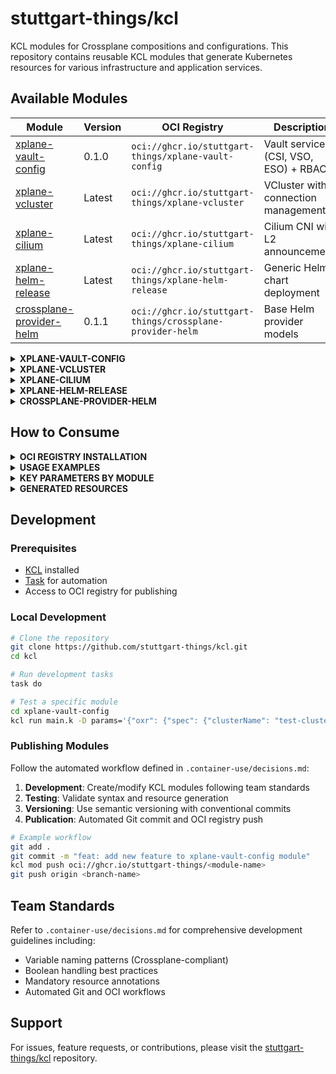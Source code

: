 # stuttgart-things/kcl

KCL modules for Crossplane compositions and configurations. This repository contains reusable KCL modules that generate Kubernetes resources for various infrastructure and application services.

## Available Modules

| Module | Version | OCI Registry | Description |
|--------|---------|--------------|-------------|
| [xplane-vault-config](#xplane-vault-config) | 0.1.0 | `oci://ghcr.io/stuttgart-things/xplane-vault-config` | Vault services (CSI, VSO, ESO) + RBAC |
| [xplane-vcluster](#xplane-vcluster) | Latest | `oci://ghcr.io/stuttgart-things/xplane-vcluster` | VCluster with connection management |
| [xplane-cilium](#xplane-cilium) | Latest | `oci://ghcr.io/stuttgart-things/xplane-cilium` | Cilium CNI with L2 announcements |
| [xplane-helm-release](#xplane-helm-release) | Latest | `oci://ghcr.io/stuttgart-things/xplane-helm-release` | Generic Helm chart deployment |
| [crossplane-provider-helm](#crossplane-provider-helm) | 0.1.1 | `oci://ghcr.io/stuttgart-things/crossplane-provider-helm` | Base Helm provider models |

<details><summary><b>XPLANE-VAULT-CONFIG</b></summary>

A comprehensive KCL module for deploying Vault-related services in Kubernetes using Crossplane Helm and Kubernetes providers.

### Services Included
| Service | Description | Configurable |
|---------|-------------|--------------|
| **Secrets Store CSI Driver** | Kubernetes CSI driver for mounting secrets from external systems | ✅ |
| **Vault Secrets Operator** | HashiCorp Vault integration for Kubernetes secret management | ✅ |
| **External Secrets Operator** | Kubernetes operator for syncing secrets from external systems | ✅ |
| **Kubernetes RBAC** | ServiceAccounts, Secrets, and ClusterRoleBindings for service authentication | ✅ |
| **Token Readers** | Automatic ServiceAccount JWT token extraction to connection secrets | ✅ |

### Features
- ✅ Automatic namespace creation
- ✅ Configurable chart versions
- ✅ Flexible service combinations (enable/disable individual components)
- ✅ Crossplane-compliant resource annotations
- ✅ ServiceAccount token extraction for external authentication
- ✅ Support for both kubeconfig path and content configurations

### Quick Install
```bash
kcl mod add oci://ghcr.io/stuttgart-things/xplane-vault-config
```

### Generated Resources
Up to 16 Kubernetes resources including namespaces, Helm releases, ServiceAccounts, Secrets, ClusterRoleBindings, and token readers.

</details>

<details><summary><b>XPLANE-VCLUSTER</b></summary>

KCL module for deploying VCluster instances with production-ready configuration and automatic connection secret management.

### Services Included
| Component | Description | Auto-Generated |
|-----------|-------------|----------------|
| **VCluster Deployment** | Virtual Kubernetes clusters via Crossplane Helm Provider | ✅ |
| **Connection Secret Management** | Automatic kubeconfig extraction and secret creation | ✅ |
| **ProviderConfig Generation** | Ready-to-use Kubernetes and Helm ProviderConfigs | ✅ |
| **Multi-Cluster Access** | Support for multiple kubeconfig secrets with custom contexts | ✅ |

### Architecture Flow
```
VCluster Pod → Creates Secret → Object observes Secret → Connection Secret → ProviderConfigs
```

### Features
- ✅ Production-ready VCluster configuration with persistence
- ✅ NodePort service configuration for external access
- ✅ Custom Subject Alternative Names (SANs) support
- ✅ Automatic connection secret extraction from VCluster
- ✅ Generated ProviderConfigs for immediate use
- ✅ Support for additional kubeconfig secrets
- ✅ OCI registry publishing support

### Quick Install
```bash
kcl mod add oci://ghcr.io/stuttgart-things/xplane-vcluster
```

</details>

<details><summary><b>XPLANE-CILIUM</b></summary>

KCL module for deploying Cilium CNI with advanced networking features through Crossplane.

### Networking Features
| Feature | Description | Configurable |
|---------|-------------|--------------|
| **Cilium CNI** | Advanced Kubernetes networking and security | ✅ |
| **L2 Announcements** | Load balancer IP advertisement with timing controls | ✅ |
| **Native Routing** | Direct pod-to-pod communication | ✅ |
| **Kube-Proxy Replacement** | Enhanced service handling | ✅ |

### Routing Modes
| Mode | Description | Use Case |
|------|-------------|----------|
| `native` | Direct routing without encapsulation | High performance, L3 connectivity |
| `vxlan` | VXLAN overlay networking | Cross-subnet communication |
| `geneve` | Generic Network Virtualization Encapsulation | Advanced overlay scenarios |

### Features
- ✅ Configurable routing modes (native, vxlan, geneve)
- ✅ L2 announcement configuration with timing controls
- ✅ External IP and direct node route support
- ✅ Multi-device networking configuration
- ✅ Operator replica scaling
- ✅ Custom k8s service endpoint configuration

### Quick Install
```bash
kcl mod add oci://ghcr.io/stuttgart-things/xplane-cilium
```

</details>

<details><summary><b>XPLANE-HELM-RELEASE</b></summary>

General-purpose KCL module for deploying any Helm chart through Crossplane Kubernetes provider.

### Deployment Methods
| Method | Provider | Resource Type | Use Case |
|--------|----------|---------------|----------|
| **Kubernetes Object** | `kubernetes.crossplane.io` | `Object` wrapping `HelmChart` | Any Helm chart via K8s provider |
| **Direct Helm** | `helm.crossplane.io` | `Release` | Direct Helm provider usage |

### Supported Chart Sources
| Source Type | Example | Supported |
|-------------|---------|-----------|
| **Public Repositories** | `https://charts.bitnami.com/bitnami` | ✅ |
| **Private Repositories** | `https://private.charts.com/repo` | ✅ |
| **OCI Registries** | `oci://registry.com/charts` | ✅ |
| **Git Repositories** | `git+https://github.com/user/charts` | ✅ |

### Features
- ✅ Support for any Helm chart and repository
- ✅ Configurable chart versions and values
- ✅ Namespace management
- ✅ Crossplane provider config reference
- ✅ Flexible value configuration via maps/objects

### Quick Install
```bash
kcl mod add oci://ghcr.io/stuttgart-things/xplane-helm-release
```

</details>

<details><summary><b>CROSSPLANE-PROVIDER-HELM</b></summary>

Base KCL models and examples for Crossplane Helm Provider integration.

### Available Models
| Resource | API Version | Description |
|----------|-------------|-------------|
| **Release** | `helm.crossplane.io/v1beta1` | Complete Helm Release resource definitions |
| **ProviderConfig** | `helm.crossplane.io/v1beta1` | Provider configuration patterns |

### Example Applications
| Application | Chart | Repository | Features |
|-------------|-------|------------|----------|
| **Nginx** | `nginx` | `bitnami` | LoadBalancer service, replica scaling |
| **PostgreSQL** | `postgresql` | `bitnami` | Persistent storage, authentication |

### Usage Patterns
| Pattern | Description | Code Example |
|---------|-------------|--------------|
| **Direct Import** | Import and use Helm models directly | `import crossplane_provider_helm.models...` |
| **Composition** | Build higher-level modules using base models | See other modules in this repo |
| **Extension** | Extend models with custom logic | Custom validation and defaults |

### Features
- ✅ Complete Helm Release resource definitions
- ✅ Example configurations for Nginx, PostgreSQL
- ✅ Provider configuration patterns
- ✅ Reusable component library

### Quick Install
```bash
kcl mod add oci://ghcr.io/stuttgart-things/crossplane-provider-helm
```

</details>

## How to Consume

<details><summary><b>OCI REGISTRY INSTALLATION</b></summary>

### Quick Installation
```bash
# Add all modules at once
kcl mod add oci://ghcr.io/stuttgart-things/xplane-vault-config
kcl mod add oci://ghcr.io/stuttgart-things/xplane-vcluster
kcl mod add oci://ghcr.io/stuttgart-things/xplane-cilium
kcl mod add oci://ghcr.io/stuttgart-things/xplane-helm-release
kcl mod add oci://ghcr.io/stuttgart-things/crossplane-provider-helm
```

### Individual Module Installation
| Module | Command |
|--------|---------|
| **Vault Config** | `kcl mod add oci://ghcr.io/stuttgart-things/xplane-vault-config` |
| **VCluster** | `kcl mod add oci://ghcr.io/stuttgart-things/xplane-vcluster` |
| **Cilium CNI** | `kcl mod add oci://ghcr.io/stuttgart-things/xplane-cilium` |
| **Helm Release** | `kcl mod add oci://ghcr.io/stuttgart-things/xplane-helm-release` |
| **Provider Models** | `kcl mod add oci://ghcr.io/stuttgart-things/crossplane-provider-helm` |

### Project Setup
```bash
# Create a kcl.mod file if you don't have one
kcl mod init <your-module-name>

# Verify installation
kcl mod graph
```

</details>

<details><summary><b>USAGE EXAMPLES</b></summary>

#### Vault Configuration
```kcl
import xplane_vault_config as vault

# Configure vault services
vault_config = vault.items({
    clusterName = "my-cluster"
    enableCSI = True
    enableVSO = True
    enableESO = False
    csiChartVersion = "v1.5.4"
    vsoChartVersion = "v1.0.1"
    esoChartVersion = "v0.20.3"
    kubeconfig_path = "/path/to/kubeconfig"
})
```

#### VCluster Deployment
```kcl
import xplane_vcluster as vcluster

# Deploy VCluster with connection secrets
vcluster_config = vcluster.items({
    name = "dev-cluster"
    version = "0.29.0"
    clusterName = "production"
    targetNamespace = "vcluster-dev"
    nodePort = 32443
    extraSANs = ["dev.example.com", "10.0.0.100"]
    serverUrl = "https://dev.example.com:32443"
})
```

#### Cilium CNI
```kcl
import xplane_cilium as cilium

# Configure Cilium with L2 announcements
cilium_config = cilium.items({
    name = "cilium-cni"
    targetNamespace = "kube-system"
    version = "1.19.0"
    config = "production"
    clusterName = "k8s-prod"
    routingMode = "native"
    l2announcements_enabled = True
    autoDirectNodeRoutes = True
})
```

#### Generic Helm Chart
```kcl
import xplane_helm_release as helm

# Deploy any Helm chart
helm_config = helm.items({
    name = "nginx-ingress"
    namespace = "ingress-nginx"
    chart = "ingress-nginx"
    repository = "https://kubernetes.github.io/ingress-nginx"
    version = "4.8.3"
    cluster = "production-cluster"
    values = {
        controller = {
            service = {
                type = "LoadBalancer"
            }
        }
    }
})
```

#### Direct Helm Provider Usage
```kcl
import crossplane_provider_helm.models.v1beta1.helm_crossplane_io_v1beta1_release as helm

# Direct Helm Release usage
nginx = helm.Release {
    apiVersion = "helm.crossplane.io/v1beta1"
    kind = "Release"
    metadata = {name = "nginx-prod"}
    spec = {
        providerConfigRef = {name = "default"}
        forProvider = {
            chart = {
                name = "nginx"
                repository = "https://charts.bitnami.com/bitnami"
                version = "15.0.0"
            }
            namespace = "production"
            values = {
                replicaCount = 3
                service = {type = "LoadBalancer"}
            }
        }
    }
}
```

</details>

<details><summary><b>KEY PARAMETERS BY MODULE</b></summary>

#### xplane-vault-config
| Parameter | Type | Default | Description |
|-----------|------|---------|-------------|
| `clusterName` | string | **required** | Name of the target Kubernetes cluster |
| `enableCSI` | bool | `False` | Enable Secrets Store CSI Driver |
| `enableVSO` | bool | `False` | Enable Vault Secrets Operator |
| `enableESO` | bool | `False` | Enable External Secrets Operator |
| `csiChartVersion` | string | `"v1.5.4"` | Chart version for CSI Driver |
| `vsoChartVersion` | string | `"v1.0.1"` | Chart version for Vault Secrets Operator |
| `esoChartVersion` | string | `"v0.20.3"` | Chart version for External Secrets Operator |
| `kubeconfig_path` | string | `""` | Path to kubeconfig file |
| `kubeconfig_content` | string | `""` | Inline kubeconfig content |

#### xplane-vcluster
| Parameter | Type | Default | Description |
|-----------|------|---------|-------------|
| `name` | string | **required** | VCluster release name |
| `version` | string | `"0.29.0"` | VCluster chart version |
| `clusterName` | string | `"kind"` | Crossplane provider config reference |
| `targetNamespace` | string | `"vcluster"` | Target namespace for VCluster |
| `storageClass` | string | `"standard"` | Storage class for persistence |
| `nodePort` | int | `32443` | External NodePort for access |
| `extraSANs` | list | `["localhost"]` | Additional Subject Alternative Names |
| `serverUrl` | string | `"https://localhost:32443"` | External server URL |

#### xplane-cilium
| Parameter | Type | Default | Description |
|-----------|------|---------|-------------|
| `name` | string | **required** | Cilium release name |
| `version` | string | `"1.19.0"` | Cilium chart version |
| `clusterName` | string | **required** | Target cluster name |
| `routingMode` | string | `"native"` | Routing mode (native/vxlan/geneve) |
| `l2announcements_enabled` | bool | `True` | Enable L2 announcements |
| `kubeProxyReplacement` | bool | `True` | Replace kube-proxy |
| `autoDirectNodeRoutes` | bool | `True` | Enable direct node routes |
| `operator_replicas` | int | `3` | Number of operator replicas |

#### xplane-helm-release
| Parameter | Type | Default | Description |
|-----------|------|---------|-------------|
| `name` | string | **required** | Helm release name |
| `chart` | string | **required** | Helm chart name |
| `repository` | string | **required** | Chart repository URL |
| `version` | string | **required** | Chart version to deploy |
| `namespace` | string | `"default"` | Target namespace |
| `cluster` | string | **required** | Crossplane provider config |
| `values` | object | `{}` | Helm values configuration |

</details>

<details><summary><b>GENERATED RESOURCES</b></summary>

### Resource Overview by Module

| Module | Max Resources | Resource Types |
|--------|---------------|----------------|
| **xplane-vault-config** | 16 | Namespaces, Helm Releases, ServiceAccounts, Secrets, ClusterRoleBindings, Token Readers |
| **xplane-vcluster** | 4 | Helm Release, Object (Secret Observer), ProviderConfigs (K8s + Helm) |
| **xplane-cilium** | 1 | Helm Release |
| **xplane-helm-release** | 1 | Kubernetes Object wrapping HelmChart |
| **crossplane-provider-helm** | Variable | Raw Helm Release resources |

### Resource Details

#### xplane-vault-config Resources
| Resource Type | Count | Purpose |
|---------------|-------|---------|
| **Namespaces** | 1-3 | Automatic creation for each enabled service |
| **Helm Releases** | 1-3 | Crossplane Helm releases (CSI/VSO/ESO) |
| **ServiceAccounts** | 1-3 | Service authentication |
| **Secrets** | 1-3 | ServiceAccount token storage |
| **ClusterRoleBindings** | 1-3 | RBAC permissions |
| **Token Readers** | 1-3 | JWT token extraction objects |

#### Authentication Tokens
ServiceAccount JWT tokens are automatically extracted and made available in connection secrets with the key `token`. These can be used for external service authentication.

#### VCluster Connection Flow
```
VCluster → Secret Creation → Object Observer → Connection Secret → ProviderConfigs
```

</details>

## Development

### Prerequisites

- [KCL](https://kcl-lang.io/) installed
- [Task](https://taskfile.dev/) for automation
- Access to OCI registry for publishing

### Local Development

```bash
# Clone the repository
git clone https://github.com/stuttgart-things/kcl.git
cd kcl

# Run development tasks
task do

# Test a specific module
cd xplane-vault-config
kcl run main.k -D params='{"oxr": {"spec": {"clusterName": "test-cluster", "enableCSI": true}}}'
```

### Publishing Modules

Follow the automated workflow defined in `.container-use/decisions.md`:

1. **Development**: Create/modify KCL modules following team standards
2. **Testing**: Validate syntax and resource generation
3. **Versioning**: Use semantic versioning with conventional commits
4. **Publication**: Automated Git commit and OCI registry push

```bash
# Example workflow
git add .
git commit -m "feat: add new feature to xplane-vault-config module"
kcl mod push oci://ghcr.io/stuttgart-things/<module-name>
git push origin <branch-name>
```

## Team Standards

Refer to `.container-use/decisions.md` for comprehensive development guidelines including:

- Variable naming patterns (Crossplane-compliant)
- Boolean handling best practices
- Mandatory resource annotations
- Automated Git and OCI workflows

## Support

For issues, feature requests, or contributions, please visit the [stuttgart-things/kcl](https://github.com/stuttgart-things/kcl) repository.
